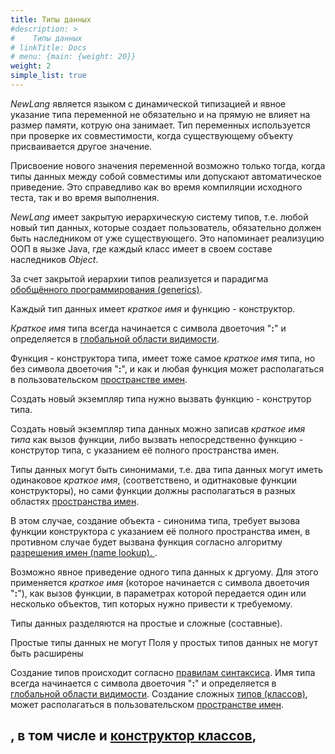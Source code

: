 ```yaml
---
title: Типы данных
#description: > 
#    Типы данных
# linkTitle: Docs
# menu: {main: {weight: 20}}
weight: 2
simple_list: true
---
```


*NewLang* является языком с динамической типизацией и явное указание типа переменной не обязательно 
и на прямую не влияет на размер памяти, котрую она занимает. 
Тип переменных используется при проверке их совместимости, когда существующему объекту присваивается другое значение. 

Присвоение нового значения переменной возможно только тогда, когда типы данных между собой совместимы или допускают автоматическое приведение. 
Это справедливо как во время компиляции исходного теста, так и во время выполнения.

*NewLang* имеет закрытую иерархическую систему типов, т.е. любой новый тип данных, которые создает пользователь,
обязательно должен быть наследником от уже существующего.
Это напоминает реализуцию ООП в яызке Java, где каждый класс имеет в своем составе наследников *Object*.

За счет закрытой иерархии типов реализуется и парадигма [обобщённого программирования (generics)](/docs/types/generics/).

Каждый тип данных имеет *краткое имя* и функцию - конструктор.

*Краткое имя* типа всегда начинается с символа двоеточия "**:**" 
и определяется в [глобальной области видимости](/docs/syntax/namespace/).

Функция - конструктора типа, имеет тоже самое *краткое имя* типа, но без символа двоеточия "**:**",
и как и любая функция может располагаться в пользовательском [пространстве имен](/docs/syntax/namespace/).

Создать новый экземпляр типа нужно вызвать функцию - конструтор типа.

Создать новый экземпляр типа данных можно записав *краткое имя типа* как вызов функции, 
либо вызвать непосредственно функцию - конструтор типа, с указанием её полного пространства имен.

Типы данных могут быть синонимами, т.е. два типа данных могут иметь одинаковое *краткое имя*,
(соответствено, и одитнаковые функции конструкторы),
но сами функции должны располагаться в разных областях [пространства имен](/docs/syntax/namespace/).

В этом случае, создание объекта - синонима типа, требует вызова функции конструктора с указанием её полного пространства имен,
в противном случае будет вызвана функция согласно алгоритму [разрешения имен (name lookup). ](/docs/syntax/naming/).


Возможно явное приведение одного типа данных к дргуому. 
Для этого применяется *краткое имя* (которое начинается с символа двоеточия "**:**"), как вызов функции, 
в параметрах которой передается один или несколько объектов, тип которых нужно привести к требуемому.


Типы данных разделяются на простые и сложные (составные).

Простые типы данных не могут  Поля у простых типов данных не могут быть расширены 


Создание типов происходит согласно [правилам синтаксиса](/docs/ops/create/).
Имя типа всегда начинается с символа двоеточия "**:**" и определяется в [глобальной области видимости](/docs/syntax/namespace/).
Создание сложных [типов (классов)](/docs/types/class/), может располагаться в пользовательском [пространстве имен](/docs/syntax/namespace/).

, в том числе и [конструктор классов](/docs/types/class/), 
---


